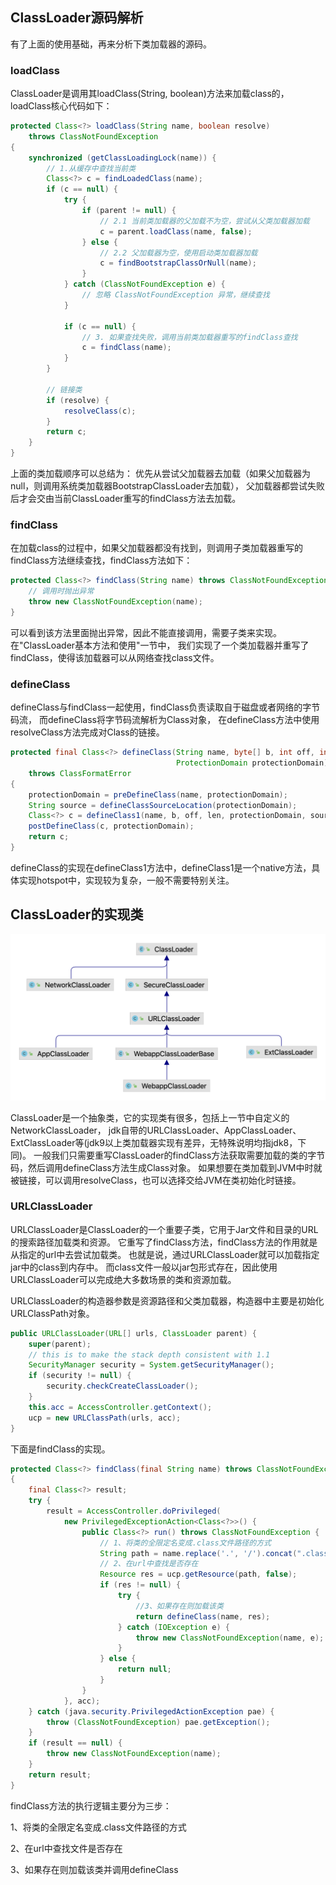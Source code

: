 ## ClassLoader源码解析
有了上面的使用基础，再来分析下类加载器的源码。

### loadClass

ClassLoader是调用其loadClass(String, boolean)方法来加载class的，loadClass核心代码如下：
```java
protected Class<?> loadClass(String name, boolean resolve)
    throws ClassNotFoundException
{
    synchronized (getClassLoadingLock(name)) {
        // 1.从缓存中查找当前类
        Class<?> c = findLoadedClass(name);
        if (c == null) {
            try {
                if (parent != null) {
                    // 2.1 当前类加载器的父加载不为空，尝试从父类加载器加载
                    c = parent.loadClass(name, false);
                } else {
                    // 2.2 父加载器为空，使用启动类加载器加载
                    c = findBootstrapClassOrNull(name);
                }
            } catch (ClassNotFoundException e) {
                // 忽略 ClassNotFoundException 异常，继续查找
            }

            if (c == null) {
                // 3. 如果查找失败，调用当前类加载器重写的findClass查找
                c = findClass(name);
            }
        }
        
        // 链接类
        if (resolve) {
            resolveClass(c);
        }
        return c;
    }
}
```
上面的类加载顺序可以总结为：
优先从尝试父加载器去加载（如果父加载器为null，则调用系统类加载器BootstrapClassLoader去加载），
父加载器都尝试失败后才会交由当前ClassLoader重写的findClass方法去加载。

### findClass
在加载class的过程中，如果父加载器都没有找到，则调用子类加载器重写的findClass方法继续查找，findClass方法如下：
```java
protected Class<?> findClass(String name) throws ClassNotFoundException {
    // 调用时抛出异常  
    throw new ClassNotFoundException(name);
}
```
可以看到该方法里面抛出异常，因此不能直接调用，需要子类来实现。在"ClassLoader基本方法和使用"一节中，
我们实现了一个类加载器并重写了findClass，使得该加载器可以从网络查找class文件。

### defineClass

defineClass与findClass一起使用，findClass负责读取自于磁盘或者网络的字节码流，
而defineClass将字节码流解析为Class对象， 在defineClass方法中使用resolveClass方法完成对Class的链接。
```java
protected final Class<?> defineClass(String name, byte[] b, int off, int len,
                                     ProtectionDomain protectionDomain)
    throws ClassFormatError
{
    protectionDomain = preDefineClass(name, protectionDomain);
    String source = defineClassSourceLocation(protectionDomain);
    Class<?> c = defineClass1(name, b, off, len, protectionDomain, source);
    postDefineClass(c, protectionDomain);
    return c;
}
```
defineClass的实现在defineClass1方法中，defineClass1是一个native方法，具体实现hotspot中，实现较为复杂，一般不需要特别关注。


## ClassLoader的实现类

![ClassLoader的实现类](./Classloader-UML.png)

ClassLoader是一个抽象类，它的实现类有很多，包括上一节中自定义的NetworkClassLoader，
jdk自带的URLClassLoader、AppClassLoader、ExtClassLoader等(jdk9以上类加载器实现有差异，无特殊说明均指jdk8，下同)。
一般我们只需要重写ClassLoader的findClass方法获取需要加载的类的字节码，然后调用defineClass方法生成Class对象。
如果想要在类加载到JVM中时就被链接，可以调用resolveClass，也可以选择交给JVM在类初始化时链接。

### URLClassLoader

URLClassLoader是ClassLoader的一个重要子类，它用于Jar文件和目录的URL的搜索路径加载类和资源。
它重写了findClass方法，findClass方法的作用就是从指定的url中去尝试加载类。
也就是说，通过URLClassLoader就可以加载指定jar中的class到内存中。
而class文件一般以jar包形式存在，因此使用URLClassLoader可以完成绝大多数场景的类和资源加载。

URLClassLoader的构造器参数是资源路径和父类加载器，构造器中主要是初始化URLClassPath对象。
```java
public URLClassLoader(URL[] urls, ClassLoader parent) {
    super(parent);
    // this is to make the stack depth consistent with 1.1
    SecurityManager security = System.getSecurityManager();
    if (security != null) {
        security.checkCreateClassLoader();
    }
    this.acc = AccessController.getContext();
    ucp = new URLClassPath(urls, acc);
}
```

下面是findClass的实现。
```java
protected Class<?> findClass(final String name) throws ClassNotFoundException
{
    final Class<?> result;
    try {
        result = AccessController.doPrivileged(
            new PrivilegedExceptionAction<Class<?>>() {
                public Class<?> run() throws ClassNotFoundException {
                    // 1、将类的全限定名变成.class文件路径的方式
                    String path = name.replace('.', '/').concat(".class");
                    // 2、在url中查找是否存在
                    Resource res = ucp.getResource(path, false);
                    if (res != null) {
                        try {
                            //3、如果存在则加载该类
                            return defineClass(name, res);
                        } catch (IOException e) {
                            throw new ClassNotFoundException(name, e);
                        }
                    } else {
                        return null;
                    }
                }
            }, acc);
    } catch (java.security.PrivilegedActionException pae) {
        throw (ClassNotFoundException) pae.getException();
    }
    if (result == null) {
        throw new ClassNotFoundException(name);
    }
    return result;
}
```
findClass方法的执行逻辑主要分为三步：

1、将类的全限定名变成.class文件路径的方式

2、在url中查找文件是否存在

3、如果存在则加载该类并调用defineClass
